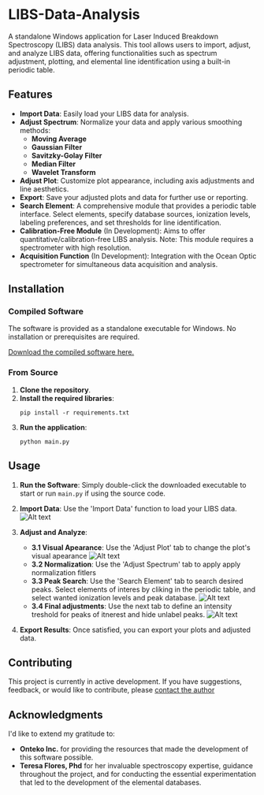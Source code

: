 # LIBS-Data-Analysis

A standalone Windows application for Laser Induced Breakdown Spectroscopy (LIBS) data analysis. This tool allows users to import, adjust, and analyze LIBS data, offering functionalities such as spectrum adjustment, plotting, and elemental line identification using a built-in periodic table.

## Features

- **Import Data**: Easily load your LIBS data for analysis.
- **Adjust Spectrum**: Normalize your data and apply various smoothing methods:
  - **Moving Average**
  - **Gaussian Filter**
  - **Savitzky-Golay Filter**
  - **Median Filter**
  - **Wavelet Transform**
- **Adjust Plot**: Customize plot appearance, including axis adjustments and line aesthetics.
- **Export**: Save your adjusted plots and data for further use or reporting.
- **Search Element**: A comprehensive module that provides a periodic table interface. Select elements, specify database sources, ionization levels, labeling preferences, and set thresholds for line identification.
- **Calibration-Free Module** (In Development): Aims to offer quantitative/calibration-free LIBS analysis. Note: This module requires a spectrometer with high resolution.
- **Acquisition Function** (In Development): Integration with the Ocean Optic spectrometer for simultaneous data acquisition and analysis.

## Installation

### Compiled Software

The software is provided as a standalone executable for Windows. No installation or prerequisites are required.

[Download the compiled software here.](https://drive.google.com/file/d/1c5NeZRBENvAI_3m6_p_59oTXo19JTgpS/view?usp=drive_link)

### From Source

1. **Clone the repository**.
2. **Install the required libraries**:
   ```
   pip install -r requirements.txt
   ```
3. **Run the application**:
   ```
   python main.py
   ```

## Usage

1. **Run the Software**: Simply double-click the downloaded executable to start or run `main.py` if using the source code.
2. **Import Data**: Use the 'Import Data' function to load your LIBS data.
![Alt text](images/1.jpg)
3. **Adjust and Analyze**: 

   - **3.1 Visual Apearance**: Use the 'Adjust Plot' tab to change the plot's visual apearance
   ![Alt text](images/2.jpg)
   - **3.2 Normalization**: Use the 'Adjust Spectrum' tab to apply apply normalization fitlers
   - **3.3 Peak Search**:  Use the 'Search Element' tab to search desired peaks. Select elements of interes by cliking in the periodic table, and select wanted ionization levels and peak database.
   ![Alt text](images/4.jpg)
   - **3.4 Final adjustments**:  Use the next tab to define an intensity treshold for peaks of itnerest and hide unlabel peaks.
   ![Alt text](images/5.jpg)

4. **Export Results**: Once satisfied, you can export your plots and adjusted data.

## Contributing

This project is currently in active development. If you have suggestions, feedback, or would like to contribute, please [contact the author](https://github.com/aleponce4)

## Acknowledgments

I'd like to extend my gratitude to:

- **Onteko Inc.** for providing the resources that made the development of this software possible.
- **Teresa Flores, Phd** for her invaluable spectroscopy expertise, guidance throughout the project, and for conducting the essential experimentation that led to the development of the elemental databases.
